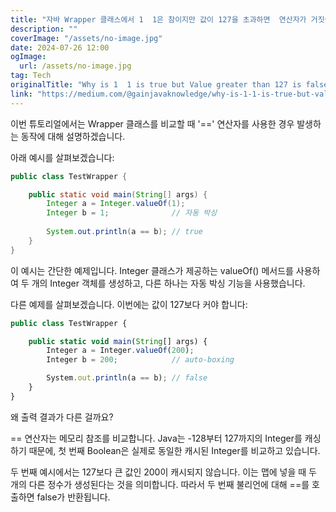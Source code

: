 ```yaml
---
title: "자바 Wrapper 클래스에서 1  1은 참이지만 값이 127을 초과하면  연산자가 거짓이 되는 이유는자바에서 Wrapper 클래스예 Integer, Long는 기본 타입을 객체로 감싸주는 역할을 합니다 이 클래스들은 참조 타입이므로,  연산자를 사용할 때 값이 아닌 참조를 비교하게 됩니다 그러나 Integer 클래스의 경우, -128에서 127 사이의 값은 자주 사용되므로 캐싱됩니다 이 때문에 같은 값의 참조가 동일해  비교가 참이지만, 이 범위를 벗어나는 값은 새로운 객체로 생성되어 참조가 달라져  비교가 거짓이 됩니다"
description: ""
coverImage: "/assets/no-image.jpg"
date: 2024-07-26 12:00
ogImage: 
  url: /assets/no-image.jpg
tag: Tech
originalTitle: "Why is 1  1 is true but Value greater than 127 is false When dealing with Wrapper Classes in Java using  operator"
link: "https://medium.com/@gainjavaknowledge/why-is-1-1-is-true-but-value-greater-than-127-is-false-when-dealing-with-wrapper-classes-in-java-46c872fff802"
---
```



이번 튜토리얼에서는 Wrapper 클래스를 비교할 때 '==' 연산자를 사용한 경우 발생하는 동작에 대해 설명하겠습니다.

아래 예시를 살펴보겠습니다:

```java
public class TestWrapper {

    public static void main(String[] args) {
        Integer a = Integer.valueOf(1);
        Integer b = 1;              // 자동 박싱
        
        System.out.println(a == b); // true
    }
}
```

이 예시는 간단한 예제입니다. Integer 클래스가 제공하는 valueOf() 메서드를 사용하여 두 개의 Integer 객체를 생성하고, 다른 하나는 자동 박싱 기능을 사용했습니다.

<div class="content-ad"></div>

다른 예제를 살펴보겠습니다. 이번에는 값이 127보다 커야 합니다:

```js
public class TestWrapper {

    public static void main(String[] args) {
        Integer a = Integer.valueOf(200);
        Integer b = 200;            // auto-boxing

        System.out.println(a == b); // false
    }
}
```

왜 출력 결과가 다른 걸까요?

== 연산자는 메모리 참조를 비교합니다. Java는 -128부터 127까지의 Integer를 캐싱하기 때문에, 첫 번째 Boolean은 실제로 동일한 캐시된 Integer를 비교하고 있습니다.

<div class="content-ad"></div>

두 번째 예시에서는 127보다 큰 값인 200이 캐시되지 않습니다. 이는 맵에 넣을 때 두 개의 다른 정수가 생성된다는 것을 의미합니다. 따라서 두 번째 불리언에 대해 ==를 호출하면 false가 반환됩니다.